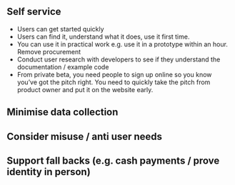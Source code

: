 <!-- TITLE: Good Platforms -->
<!-- SUBTITLE: A quick summary of Good Platforms -->

## Self service

* Users can get started quickly
* Users can find it, understand what it does, use it first time.
* You can use it in practical work e.g. use it in a prototype within an hour.
Remove procurement
* Conduct user research with developers to see if they understand the documentation / example code
* From private beta, you need people to sign up online so you know you’ve got the pitch right. You need to quickly take the pitch from product owner and put it on the website early.



## Minimise data collection

## Consider misuse / anti user needs 

## Support fall backs (e.g. cash payments / prove identity in person)
